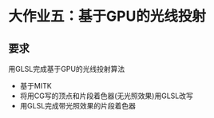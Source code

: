 大作业五：基于GPU的光线投射
=========================

要求
----

用GLSL完成基于GPU的光线投射算法
- 基于MITK
- 将用CG写的顶点和片段着色器(无光照效果)用GLSL改写
- 用GLSL完成带光照效果的片段着色器

